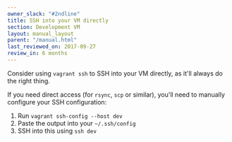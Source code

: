 ```yaml
---
owner_slack: "#2ndline"
title: SSH into your VM directly
section: Development VM
layout: manual_layout
parent: "/manual.html"
last_reviewed_on: 2017-09-27
review_in: 6 months
---
```


Consider using `vagrant ssh` to SSH into your VM directly, as it'll always do
the right thing.

If you need direct access (for `rsync`, `scp` or similar), you'll need to
manually configure your SSH configuration:

1. Run `vagrant ssh-config --host dev`
2. Paste the output into your `~/.ssh/config`
3. SSH into this using `ssh dev`
